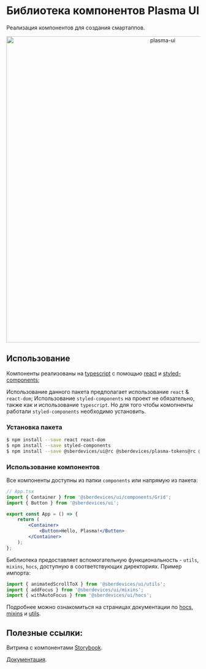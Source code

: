 # Библиотека компонентов Plasma UI

Реализация компонентов для создания смартаппов.

<p align="center">
  <img width="800" src="https://user-images.githubusercontent.com/1813468/98609687-ea20fc80-22fe-11eb-8d84-cd26385f01ed.png" alt="plasma-ui" />
</p>

## Использование

Компоненты реализованы на [typescript](https://www.typescriptlang.org/) с помощью [react](https://reactjs.org/) и [styled-components](https://styled-components.com/);

Использование данного пакета предполагает использование `react` & `react-dom`;
Использование `styled-components` на проект не обязательно, также как и использование `typescript`.
Но для того чтобы комопненты работали `styled-components` необходимо установить.

### Установка пакета

```bash
$ npm install --save react react-dom
$ npm install --save styled-components
$ npm install --save @sberdevices/ui@rc @sberdevices/plasma-tokens@rc @sberdevices/plasma-icons@rc
```

### Использование компонентов

Все компоненты доступны из папки `components` или напрямую из пакета:

```jsx
// App.tsx
import { Container } from '@sberdevices/ui/components/Grid';
import { Button } from '@sberdevices/ui';

export const App = () => {
    return (
        <Container>
            <Button>Hello, Plasma!</Button>
        </Container>
    );
};
```

Библиотека предоставляет вспомогательную функциональность - `utils`, `mixins`, `hocs`, доступную в соответствующих директориях.
Пример импорта:

```jsx
import { animatedScrollToX } from '@sberdevices/ui/utils';
import { addFocus } from '@sberdevices/ui/mixins';
import { withAutoFocus } from '@sberdevices/ui/hocs';
```

Подробнее можно ознакомиться на страницах документации по [hocs](https://plasma.sberdevices.ru/current/?path=/docs/core-high-order-components--page), [mixins](https://plasma.sberdevices.ru/current/?path=/docs/core-mixins--page) и [utils](https://plasma.sberdevices.ru/current/?path=/docs/core-utils--page).

## Полезные ссылки:

Витрина с компонентами [Storybook](https://rc--5f96ec813d800900227e3b93.chromatic.com).

[Документация](https://plasma.sberdevices.ru/).
